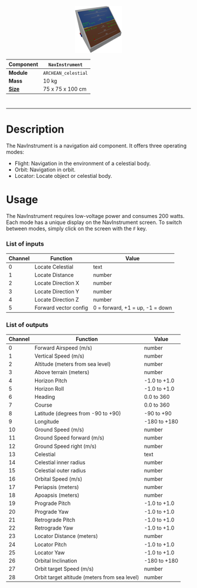 <p align="center">
  <img src="NavInstrument.png" />
</p>

|Component|`NavInstrument`|
|---|---|
|**Module**|`ARCHEAN_celestial`|
|**Mass**|10 kg|
|[**Size**](# "Based on the component's occupancy in a fixed 25cm grid.")|75 x 75 x 100 cm|
#
---

# Description
The NavInstrument is a navigation aid component. It offers three operating modes:
- Flight: Navigation in the environment of a celestial body.
- Orbit: Navigation in orbit.
- Locator: Locate object or celestial body.

# Usage
The NavInstrument requires low-voltage power and consumes 200 watts.
Each mode has a unique display on the NavInstrument screen. To switch between modes, simply click on the screen with the `F` key.


### List of inputs
|Channel|Function|Value|
|---|---|---|
|0|Locate Celestial|text|
|1|Locate Distance|number|
|2|Locate Direction X|number|
|3|Locate Direction Y|number|
|4|Locate Direction Z|number|
|5|Forward vector config|0 = forward, +1 = up, -1 = down|

### List of outputs
|Channel|Function|Value|
|---|---|---|
|0|Forward Airspeed (m/s)|number|
|1|Vertical Speed (m/s)|number|
|2|Altitude (meters from sea level)|number|
|3|Above terrain (meters)|number|
|4|Horizon Pitch|-1.0 to +1.0|
|5|Horizon Roll|-1.0 to +1.0|
|6|Heading|0.0 to 360|
|7|Course|0.0 to 360|
|8|Latitude (degrees from -90 to +90)|-90 to +90|
|9|Longitude|-180 to +180|
|10|Ground Speed (m/s)|number|
|11|Ground Speed forward (m/s)|number|
|12|Ground Speed right (m/s)|number|
|13|Celestial|text|
|14|Celestial inner radius|number|
|15|Celestial outer radius|number|
|16|Orbital Speed (m/s)|number|
|17|Periapsis (meters)|number|
|18|Apoapsis (meters)|number|
|19|Prograde Pitch|-1.0 to +1.0|
|20|Prograde Yaw|-1.0 to +1.0|
|21|Retrograde Pitch|-1.0 to +1.0|
|22|Retrograde Yaw|-1.0 to +1.0|
|23|Locator Distance (meters)|number|
|24|Locator Pitch|-1.0 to +1.0|
|25|Locator Yaw|-1.0 to +1.0|
|26|Orbital Inclination|-180 to +180|
|27|Orbit target Speed (m/s)|number|
|28|Orbit target altitude (meters from sea level)|number|
